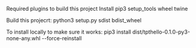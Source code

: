 
Required plugins to build this project
Install pip3 setup_tools wheel twine

Build this projecrt:
python3 setup.py sdist bdist_wheel



To install locally to make sure it works:
pip3 install dist/tpthello-0.1.0-py3-none-any.whl --force-reinstall